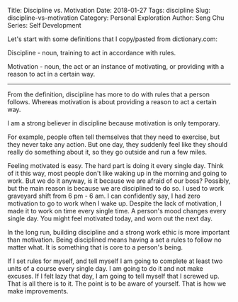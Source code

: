 Title: Discipline vs. Motivation
Date: 2018-01-27
Tags: discipline
Slug: discipline-vs-motivation
Category: Personal Exploration
Author: Seng Chu
Series: Self Development

Let's start with some definitions that I copy/pasted from dictionary.com:

Discipline - noun, training to act in accordance with rules.

Motivation - noun, the act or an instance of motivating, or providing with a reason to act in a certain way.

---

From the definition,  discipline has more to do with rules that a person follows.
Whereas motivation is about providing a reason to act a certain way. 

I am a strong believer in discipline because motivation is only temporary.

For example, people often tell themselves that they need to exercise, but they never take any action. But one day, they suddenly feel like they should really do something about it, so they go outside and run a few miles.

Feeling motivated is easy. The hard part is doing it every single day. Think of it this way, most people don't like waking up in the morning and going to work.
But we do it anyway, is it because we are afraid of our boss? Possibly, but the main reason is because we are disciplined to do so. I used to work graveyard shift from 6 pm - 6 am. I can confidently say, I had zero motivation to go to work when I wake up.
Despite the lack of motivation, I made it to work on time every single time. A person's mood changes every single day. You might feel motivated today, and worn out the next day.

In the long run, building discipline and a strong work ethic is more important than motivation. Being disciplined means having a set a rules to follow no matter what. 
It is something that is core to a person's being. 

If I set rules for myself, and tell myself I am going to complete at least two units of a course every single day. 
I am going to do it and not make excuses. If I felt lazy that day, I am going to tell myself that I screwed up. That is all there is to it. 
The point is to be aware of yourself. That is how we make improvements.

